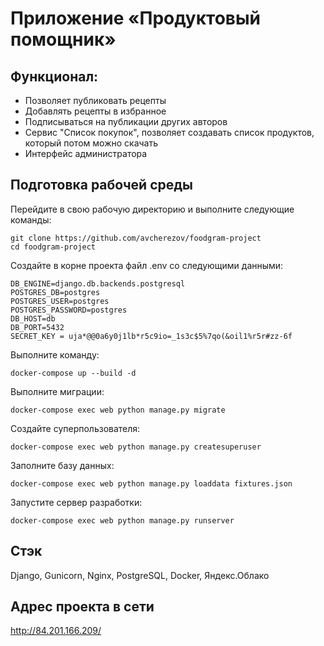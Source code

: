 # Приложение «Продуктовый помощник» 
## Функционал:
- Позволяет публиковать рецепты
- Добавлять рецепты в избранное
- Подписываться на публикации других авторов
- Сервис "Список покупок", позволяет создавать список продуктов, который потом можно скачать
- Интерфейс администратора

## Подготовка рабочей среды
Перейдите в свою рабочую директорию и выполните следующие команды:
```
git clone https://github.com/avcherezov/foodgram-project
cd foodgram-project
```
Создайте в корне проекта файл .env со следующими данными:
```
DB_ENGINE=django.db.backends.postgresql
POSTGRES_DB=postgres
POSTGRES_USER=postgres
POSTGRES_PASSWORD=postgres
DB_HOST=db
DB_PORT=5432
SECRET_KEY = uja*@@0a6y0j1lb*r5c9io=_1s3c$5%7qo(&oil1%r5r#zz-6f
```
Выполните команду:
```
docker-compose up --build -d
```
Выполните миграции:
```
docker-compose exec web python manage.py migrate
```
Создайте суперпользователя:
```
docker-compose exec web python manage.py createsuperuser
```
Заполните базу данных:
```
docker-compose exec web python manage.py loaddata fixtures.json
```
Запустите сервер разработки:
```
docker-compose exec web python manage.py runserver
```

## Стэк
Django, Gunicorn, Nginx, PostgreSQL, Docker, Яндекс.Облако

## Адрес проекта в сети
http://84.201.166.209/